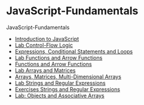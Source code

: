 # JavaScript-Fundamentals
JavaScript-Fundamentals 

* [Introduction to JavaScript] 
* [Lab Control-Flow Logic]
* [Expressions, Conditional Statements and Loops]
* [Lab Functions and Arrow Functions]
* [Functions and Arrow Functions]
* [Lab Arrays and Matrices]
* [Arrays, Matrices, Multi-Dimensional Arrays]
* [Lab Strings and Regular Expressions]
* [Exercises Strings and Regular Expressions]
* [Lab: Objects and Associative Arrays]



[Introduction to JavaScript]: <https://github.com/MilenKunchev/JavaScript-SoftUni/tree/master/JavaScript-Fundamentals/Introduction%20to%20JavaScript>
[Lab Control-Flow Logic]:<https://github.com/MilenKunchev/JavaScript-SoftUni/tree/master/JavaScript-Fundamentals/Lab%20Control-Flow%20Logic>
[Expressions, Conditional Statements and Loops]:<./JavaScript-SoftUni/JavaScript-Fundamentals/Expressions, Conditional Statements and Loops/>
[Lab Functions and Arrow Functions]: <https://github.com/MilenKunchev/JavaScript-SoftUni/tree/master/Lab%20Functions%20and%20Arrow%20Functions>
[Functions and Arrow Functions]: <https://github.com/MilenKunchev/JavaScript-SoftUni/tree/master/Functions%20and%20Arrow%20Functions>
[Lab Arrays and Matrices]:<https://github.com/MilenKunchev/JavaScript-SoftUni/tree/master/Lab%20Arrays%20and%20Matrices>
[Arrays, Matrices, Multi-Dimensional Arrays]:<https://github.com/MilenKunchev/JavaScript-SoftUni/tree/master/Lab%20Arrays%20and%20Matrices>
[Lab Strings and Regular Expressions]:<https://github.com/MilenKunchev/JavaScript-SoftUni/tree/master/Lab%20Strings%20and%20Regular%20Expressions>
[Exercises Strings and Regular Expressions]:<https://github.com/MilenKunchev/JavaScript-SoftUni/tree/master/Exercises%20Strings%20and%20Regular%20Expressions>
[Lab: Objects and Associative Arrays]:<https://github.com/MilenKunchev/JavaScript-SoftUni/tree/master/Lab%20Objects%20and%20Associative%20Arrays>
